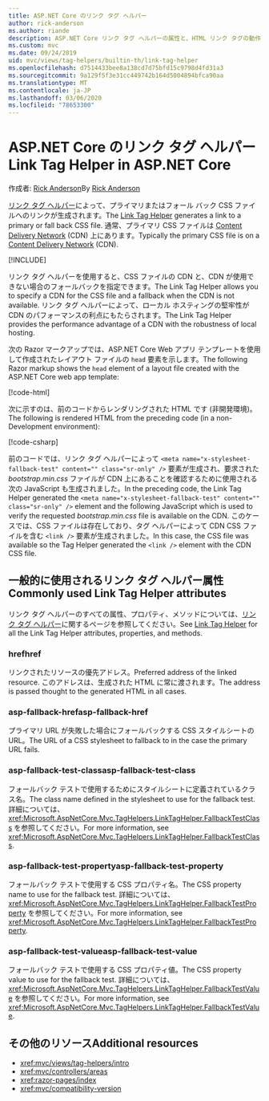 ```yaml
---
title: ASP.NET Core のリンク タグ ヘルパー
author: rick-anderson
ms.author: riande
description: ASP.NET Core リンク タグ ヘルパーの属性と、HTML リンク タグの動作拡張時の各属性の役割を示します。
ms.custom: mvc
ms.date: 09/24/2019
uid: mvc/views/tag-helpers/builtin-th/link-tag-helper
ms.openlocfilehash: d7514433bee8a138cd7d75bfd15c9798d4fd31a3
ms.sourcegitcommit: 9a129f5f3e31cc449742b164d5004894bfca90aa
ms.translationtype: MT
ms.contentlocale: ja-JP
ms.lasthandoff: 03/06/2020
ms.locfileid: "78653300"
---
```

# <a name="link-tag-helper-in-aspnet-core"></a><span data-ttu-id="2e475-103">ASP.NET Core のリンク タグ ヘルパー</span><span class="sxs-lookup"><span data-stu-id="2e475-103">Link Tag Helper in ASP.NET Core</span></span>

<span data-ttu-id="2e475-104">作成者: [Rick Anderson](https://twitter.com/RickAndMSFT)</span><span class="sxs-lookup"><span data-stu-id="2e475-104">By [Rick Anderson](https://twitter.com/RickAndMSFT)</span></span>

<span data-ttu-id="2e475-105">[リンク タグ ヘルパー](xref:Microsoft.AspNetCore.Mvc.TagHelpers.LinkTagHelper)によって、プライマリまたはフォール バック CSS ファイルへのリンクが生成されます。</span><span class="sxs-lookup"><span data-stu-id="2e475-105">The [Link Tag Helper](xref:Microsoft.AspNetCore.Mvc.TagHelpers.LinkTagHelper) generates a link to a primary or fall back CSS file.</span></span> <span data-ttu-id="2e475-106">通常、プライマリ CSS ファイルは [Content Delivery Network](/office365/enterprise/content-delivery-networks#what-exactly-is-a-cdn) (CDN) 上にあります。</span><span class="sxs-lookup"><span data-stu-id="2e475-106">Typically the primary CSS file is on a [Content Delivery Network](/office365/enterprise/content-delivery-networks#what-exactly-is-a-cdn) (CDN).</span></span>

[!INCLUDE[](~/includes/cdn.md)]

<span data-ttu-id="2e475-107">リンク タグ ヘルパーを使用すると、CSS ファイルの CDN と、CDN が使用できない場合のフォールバックを指定できます。</span><span class="sxs-lookup"><span data-stu-id="2e475-107">The Link Tag Helper allows you to specify a CDN for the CSS file and a fallback when the CDN is not available.</span></span> <span data-ttu-id="2e475-108">リンク タグ ヘルパーによって、ローカル ホスティングの堅牢性が CDN のパフォーマンスの利点にもたらされます。</span><span class="sxs-lookup"><span data-stu-id="2e475-108">The Link Tag Helper provides the performance advantage of a CDN with the robustness of local hosting.</span></span>

<span data-ttu-id="2e475-109">次の Razor マークアップでは、ASP.NET Core Web アプリ テンプレートを使用して作成されたレイアウト ファイルの `head` 要素を示します。</span><span class="sxs-lookup"><span data-stu-id="2e475-109">The following Razor markup shows the `head` element of a layout file created with the ASP.NET Core web app template:</span></span>

[!code-html[](link-tag-helper/sample/_Layout.cshtml?name=snippet)]

<span data-ttu-id="2e475-110">次に示すのは、前のコードからレンダリングされた HTML です (非開発環境)。</span><span class="sxs-lookup"><span data-stu-id="2e475-110">The following is rendered HTML from the preceding code (in a non-Development environment):</span></span>

[!code-csharp[](link-tag-helper/sample/HtmlPage1.html)]

<span data-ttu-id="2e475-111">前のコードでは、リンク タグ ヘルパーによって `<meta name="x-stylesheet-fallback-test" content="" class="sr-only" />` 要素が生成され、要求された *bootstrap.min.css* ファイルが CDN 上にあることを確認するために使用される次の JavaScript も生成されました。</span><span class="sxs-lookup"><span data-stu-id="2e475-111">In the preceding code, the Link Tag Helper generated the `<meta name="x-stylesheet-fallback-test" content="" class="sr-only" />` element and the following JavaScript which is used to verify the requested *bootstrap.min.css* file is available on the CDN.</span></span> <span data-ttu-id="2e475-112">このケースでは、CSS ファイルは存在しており、タグ ヘルパーによって CDN CSS ファイルを含む `<link />` 要素が生成されました。</span><span class="sxs-lookup"><span data-stu-id="2e475-112">In this case, the CSS file was available so the Tag Helper generated the `<link />` element with the CDN CSS file.</span></span>

## <a name="commonly-used-link-tag-helper-attributes"></a><span data-ttu-id="2e475-113">一般的に使用されるリンク タグ ヘルパー属性</span><span class="sxs-lookup"><span data-stu-id="2e475-113">Commonly used Link Tag Helper attributes</span></span>

<span data-ttu-id="2e475-114">リンク タグ ヘルパーのすべての属性、プロパティ、メソッドについては、[リンク タグ ヘルパー](xref:Microsoft.AspNetCore.Mvc.TagHelpers.LinkTagHelper)に関するページを参照してください。</span><span class="sxs-lookup"><span data-stu-id="2e475-114">See [Link Tag Helper](xref:Microsoft.AspNetCore.Mvc.TagHelpers.LinkTagHelper)  for all the Link Tag Helper attributes, properties, and methods.</span></span>

### <a name="href"></a><span data-ttu-id="2e475-115">href</span><span class="sxs-lookup"><span data-stu-id="2e475-115">href</span></span>

<span data-ttu-id="2e475-116">リンクされたリソースの優先アドレス。</span><span class="sxs-lookup"><span data-stu-id="2e475-116">Preferred address of the linked resource.</span></span> <span data-ttu-id="2e475-117">このアドレスは、生成された HTML に常に渡されます。</span><span class="sxs-lookup"><span data-stu-id="2e475-117">The address is passed thought to the generated HTML in all cases.</span></span>

### <a name="asp-fallback-href"></a><span data-ttu-id="2e475-118">asp-fallback-href</span><span class="sxs-lookup"><span data-stu-id="2e475-118">asp-fallback-href</span></span>

<span data-ttu-id="2e475-119">プライマリ URL が失敗した場合にフォールバックする CSS スタイルシートの URL。</span><span class="sxs-lookup"><span data-stu-id="2e475-119">The URL of a CSS stylesheet to fallback to in the case the primary URL fails.</span></span>

### <a name="asp-fallback-test-class"></a><span data-ttu-id="2e475-120">asp-fallback-test-class</span><span class="sxs-lookup"><span data-stu-id="2e475-120">asp-fallback-test-class</span></span>

<span data-ttu-id="2e475-121">フォールバック テストで使用するためにスタイルシートに定義されているクラス名。</span><span class="sxs-lookup"><span data-stu-id="2e475-121">The class name defined in the stylesheet to use for the fallback test.</span></span> <span data-ttu-id="2e475-122">詳細については、<xref:Microsoft.AspNetCore.Mvc.TagHelpers.LinkTagHelper.FallbackTestClass> を参照してください。</span><span class="sxs-lookup"><span data-stu-id="2e475-122">For more information, see <xref:Microsoft.AspNetCore.Mvc.TagHelpers.LinkTagHelper.FallbackTestClass>.</span></span>

### <a name="asp-fallback-test-property"></a><span data-ttu-id="2e475-123">asp-fallback-test-property</span><span class="sxs-lookup"><span data-stu-id="2e475-123">asp-fallback-test-property</span></span>

<span data-ttu-id="2e475-124">フォールバック テストで使用する CSS プロパティ名。</span><span class="sxs-lookup"><span data-stu-id="2e475-124">The CSS property name to use for the fallback test.</span></span> <span data-ttu-id="2e475-125">詳細については、<xref:Microsoft.AspNetCore.Mvc.TagHelpers.LinkTagHelper.FallbackTestProperty> を参照してください。</span><span class="sxs-lookup"><span data-stu-id="2e475-125">For more information, see <xref:Microsoft.AspNetCore.Mvc.TagHelpers.LinkTagHelper.FallbackTestProperty>.</span></span>

### <a name="asp-fallback-test-value"></a><span data-ttu-id="2e475-126">asp-fallback-test-value</span><span class="sxs-lookup"><span data-stu-id="2e475-126">asp-fallback-test-value</span></span>

<span data-ttu-id="2e475-127">フォールバック テストで使用する CSS プロパティ値。</span><span class="sxs-lookup"><span data-stu-id="2e475-127">The CSS property value to use for the fallback test.</span></span> <span data-ttu-id="2e475-128">詳細については、<xref:Microsoft.AspNetCore.Mvc.TagHelpers.LinkTagHelper.FallbackTestValue> を参照してください。</span><span class="sxs-lookup"><span data-stu-id="2e475-128">For more information, see <xref:Microsoft.AspNetCore.Mvc.TagHelpers.LinkTagHelper.FallbackTestValue>.</span></span>

## <a name="additional-resources"></a><span data-ttu-id="2e475-129">その他のリソース</span><span class="sxs-lookup"><span data-stu-id="2e475-129">Additional resources</span></span>

* <xref:mvc/views/tag-helpers/intro>
* <xref:mvc/controllers/areas>
* <xref:razor-pages/index>
* <xref:mvc/compatibility-version>
